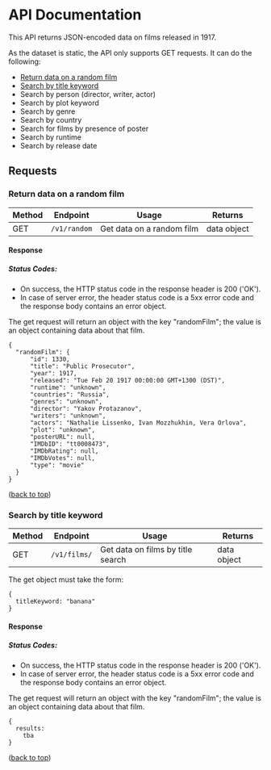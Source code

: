 # API Documentation

This API returns JSON-encoded data on films released in 1917.  

As the dataset is static, the API only supports GET requests. It can do the following:

* [Return data on a random film](#return-data-on-a-random-film)
* [Search by title keyword](#search-by-title-keyword)
* Search by person (director, writer, actor)
* Search by plot keyword
* Search by genre
* Search by country
* Search for films by presence of poster
* Search by runtime
* Search by release date  

## Requests

### Return data on a random film

| Method | Endpoint | Usage | Returns |
| ------ | -------- | ----- | ------- |
| GET | `/v1/random` | Get data on a random film | data object |

#### Response

##### Status Codes:
 * On success, the HTTP status code in the response header is 200 ('OK').
 * In case of server error, the header status code is a 5xx error code and the response body contains an error object.

The get request will return an object with the key "randomFilm"; the value is an object containing data about that film.

    {
      "randomFilm": {
          "id": 1330,
          "title": "Public Prosecutor",
          "year": 1917,
          "released": "Tue Feb 20 1917 00:00:00 GMT+1300 (DST)",
          "runtime": "unknown",
          "countries": "Russia",
          "genres": "unknown",
          "director": "Yakov Protazanov",
          "writers": "unknown",
          "actors": "Nathalie Lissenko, Ivan Mozzhukhin, Vera Orlova",
          "plot": "unknown",
          "posterURL": null,
          "IMDbID": "tt0008473",
          "IMDbRating": null,
          "IMDbVotes": null,
          "type": "movie"
      }
    }

([back to top](#api-documentation))

### Search by title keyword

| Method | Endpoint | Usage | Returns |
| ------ | -------- | ----- | ------- |
| GET | `/v1/films/` | Get data on films by title search | data object |

The get object must take the form:

    {
      titleKeyword: "banana"
    }

#### Response

##### Status Codes:
 * On success, the HTTP status code in the response header is 200 ('OK').
 * In case of server error, the header status code is a 5xx error code and the response body contains an error object.

The get request will return an object with the key "randomFilm"; the value is an object containing data about that film.

    {
      results:
        tba
    }

([back to top](#api-documentation))
